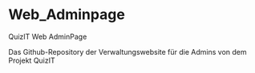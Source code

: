 # Web_Adminpage
QuizIT Web AdminPage

Das Github-Repository der Verwaltungswebsite für die Admins von dem Projekt QuizIT
